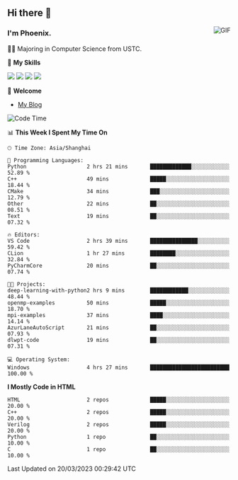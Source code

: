 ## Hi there 👋
<img align="right" alt="GIF" src="https://raw.githubusercontent.com/JoeyBling/JoeyBling/master/pic/pusheencode.gif" />

### I'm Phoenix.

👨‍🎓 Majoring in Computer Science from USTC.

🌟 **My Skills**

![](https://img.shields.io/badge/-Python-3e74a2?style=flat-square&logo=Python&logoColor=fff)
![](https://img.shields.io/badge/-C++-9f62a5?style=flat&logo=cplusplus&logoColor=white)
![](https://img.shields.io/badge/-Linux-185886?style=flat-square&logo=Linux&logoColor=fff)
![](https://img.shields.io/badge/-Rust-ff4136?style=flat-square&logo=Rust&logoColor=fff)

💬 **Welcome**

- [My Blog](https://ysy-phoenix.github.io/)

<!--START_SECTION:waka-->
![Code Time](http://img.shields.io/badge/Code%20Time-5%20hrs-blue)

📊 **This Week I Spent My Time On** 

```text
🕑︎ Time Zone: Asia/Shanghai

💬 Programming Languages: 
Python                   2 hrs 21 mins       █████████████░░░░░░░░░░░░   52.89 % 
C++                      49 mins             █████░░░░░░░░░░░░░░░░░░░░   18.44 % 
CMake                    34 mins             ███░░░░░░░░░░░░░░░░░░░░░░   12.79 % 
Other                    22 mins             ██░░░░░░░░░░░░░░░░░░░░░░░   08.51 % 
Text                     19 mins             ██░░░░░░░░░░░░░░░░░░░░░░░   07.32 % 

🔥 Editors: 
VS Code                  2 hrs 39 mins       ███████████████░░░░░░░░░░   59.42 % 
CLion                    1 hr 27 mins        ████████░░░░░░░░░░░░░░░░░   32.84 % 
PyCharmCore              20 mins             ██░░░░░░░░░░░░░░░░░░░░░░░   07.74 % 

🐱‍💻 Projects: 
deep-learning-with-python2 hrs 9 mins        ████████████░░░░░░░░░░░░░   48.44 % 
openmp-examples          50 mins             █████░░░░░░░░░░░░░░░░░░░░   18.70 % 
mpi-examples             37 mins             ████░░░░░░░░░░░░░░░░░░░░░   14.14 % 
AzurLaneAutoScript       21 mins             ██░░░░░░░░░░░░░░░░░░░░░░░   07.93 % 
dlwpt-code               19 mins             ██░░░░░░░░░░░░░░░░░░░░░░░   07.31 % 

💻 Operating System: 
Windows                  4 hrs 27 mins       █████████████████████████   100.00 % 
```

**I Mostly Code in HTML** 

```text
HTML                     2 repos             █████░░░░░░░░░░░░░░░░░░░░   20.00 % 
C++                      2 repos             █████░░░░░░░░░░░░░░░░░░░░   20.00 % 
Verilog                  2 repos             █████░░░░░░░░░░░░░░░░░░░░   20.00 % 
Python                   1 repo              ██░░░░░░░░░░░░░░░░░░░░░░░   10.00 % 
C                        1 repo              ██░░░░░░░░░░░░░░░░░░░░░░░   10.00 % 
```




 Last Updated on 20/03/2023 00:29:42 UTC
<!--END_SECTION:waka-->

<!--
**ysy-phoenix/ysy-phoenix** is a ✨ _special_ ✨ repository because its `README.md` (this file) appears on your GitHub profile.

Here are some ideas to get you started:

- 🔭 I’m currently working on ...
- 🌱 I’m currently learning ...
- 👯 I’m looking to collaborate on ...
- 🤔 I’m looking for help with ...
- 💬 Ask me about ...
- 📫 How to reach me: ...
- 😄 Pronouns: ...
- ⚡ Fun fact: ...
-->
